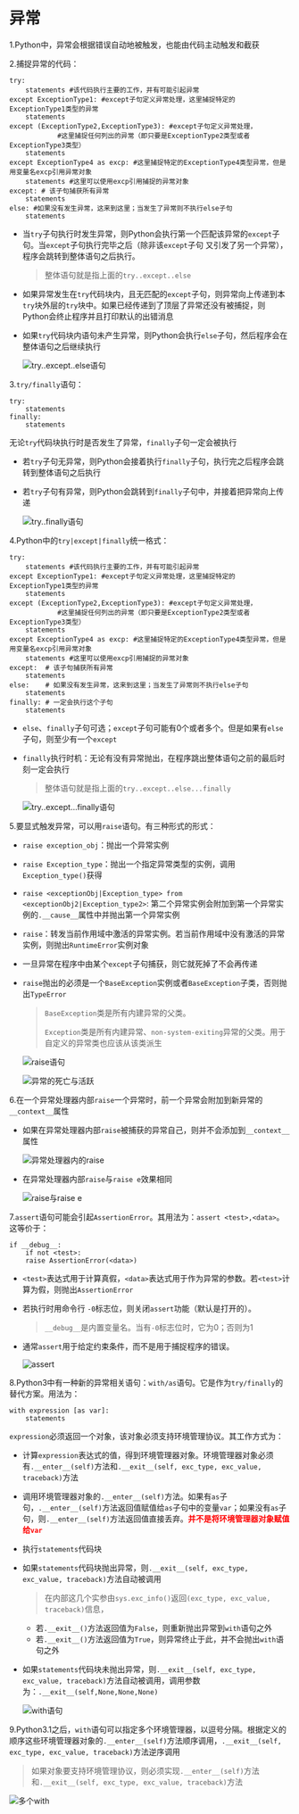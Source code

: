 <!--
    作者：华校专
    email: huaxz1986@163.com
**  本文档可用于个人学习目的，不得用于商业目的  **
-->
# 异常
1.Python中，异常会根据错误自动地被触发，也能由代码主动触发和截获

2.捕捉异常的代码：

```
try:
	statements #该代码执行主要的工作，并有可能引起异常
except ExceptionType1: #except子句定义异常处理，这里捕捉特定的ExceptionType1类型的异常
	statements 
except (ExceptionType2,ExceptionType3): #except子句定义异常处理，
			#这里捕捉任何列出的异常（即只要是ExceptionType2类型或者ExceptionType3类型）
	statements 
except ExceptionType4 as excp: #这里捕捉特定的ExceptionType4类型异常，但是用变量名excp引用异常对象
	statements #这里可以使用excp引用捕捉的异常对象
except: # 该子句捕获所有异常
	statements
else: #如果没有发生异常，这来到这里；当发生了异常则不执行else子句
	statements
```

* 当`try`子句执行时发生异常，则Python会执行第一个匹配该异常的`except`子句。当`except`子句执行完毕之后（除非该`except`子句 又引发了另一个异常），程序会跳转到整体语句之后执行。
	>整体语句就是指上面的`try..except..else`
* 如果异常发生在`try`代码块内，且无匹配的`except`子句，则异常向上传递到本`try`块外层的`try`块中。如果已经传递到了顶层了异常还没有被捕捉，则Python会终止程序并且打印默认的出错消息
* 如果`try`代码块内语句未产生异常，则Python会执行`else`子句，然后程序会在整体语句之后继续执行

  ![try..except..else语句](../imgs/python_29_1.JPG)

3.`try/finally`语句：

```
try:
	statements
finally:
	statements
```
无论`try`代码块执行时是否发生了异常，`finally`子句一定会被执行

* 若`try`子句无异常，则Python会接着执行`finally`子句，执行完之后程序会跳转到整体语句之后执行
* 若`try`子句有异常，则Python会跳转到`finally`子句中，并接着把异常向上传递

  ![try..finally语句](../imgs/python_29_2.JPG)

4.Python中的`try|except|finally`统一格式：

```
try:
	statements #该代码执行主要的工作，并有可能引起异常
except ExceptionType1: #except子句定义异常处理，这里捕捉特定的ExceptionType1类型的异常
	statements 
except (ExceptionType2,ExceptionType3): #except子句定义异常处理，
			#这里捕捉任何列出的异常（即只要是ExceptionType2类型或者ExceptionType3类型）
	statements 
except ExceptionType4 as excp: #这里捕捉特定的ExceptionType4类型异常，但是用变量名excp引用异常对象
	statements #这里可以使用excp引用捕捉的异常对象
except:  # 该子句捕获所有异常
	statements
else:    # 如果没有发生异常，这来到这里；当发生了异常则不执行else子句
	statements
finally: # 一定会执行这个子句
	statements 
```
* `else`、`finally`子句可选；`except`子句可能有0个或者多个。但是如果有`else`子句，则至少有一个`except`
* `finally`执行时机：无论有没有异常抛出，在程序跳出整体语句之前的最后时刻一定会执行
	>整体语句就是指上面的`try..except..else...finally`

  ![try..except...finally语句](../imgs/python_29_3.JPG)

5.要显式触发异常，可以用`raise`语句。有三种形式的形式：

* `raise exception_obj`：抛出一个异常实例
* `raise Exception_type`：抛出一个指定异常类型的实例，调用`Exception_type()`获得
* `raise <exceptionObj|Exception_type> from <exceptionObj2|Exception_type2>`:
  第二个异常实例会附加到第一个异常实例的`.__cause__`属性中并抛出第一个异常实例
* `raise`：转发当前作用域中激活的异常实例。若当前作用域中没有激活的异常实例，则抛出`RuntimeError`实例对象

* 一旦异常在程序中由某个`except`子句捕获，则它就死掉了不会再传递
* `raise`抛出的必须是一个`BaseException`实例或者`BaseException`子类，否则抛出`TypeError`
	>`BaseException`类是所有内建异常的父类。
	>
	>`Exception`类是所有内建异常、`non-system-exiting`异常的父类。用于自定义的异常类也应该从该类派生

  ![raise语句](../imgs/python_29_4.JPG)

  ![异常的死亡与活跃](../imgs/python_29_5.JPG)

6.在一个异常处理器内部`raise`一个异常时，前一个异常会附加到新异常的`__context__`属性

* 如果在异常处理器内部`raise`被捕获的异常自己，则并不会添加到`__context__`属性  

  ![异常处理器内的raise](../imgs/python_29_6.JPG)

* 在异常处理器内部`raise`与`raise e`效果相同  

  ![raise与raise e](../imgs/python_29_7.JPG)

7.`assert`语句可能会引起`AssertionError`。其用法为：`assert <test>,<data>`。这等价于：

```
if __debug__:
	if not <test>:	
	raise AssertionError(<data>)
```

* `<test>`表达式用于计算真假，`<data>`表达式用于作为异常的参数。若`<test>`计算为假，则抛出`AssertionError`
* 若执行时用命令行 `-0`标志位，则关闭`assert`功能（默认是打开的）。
	> `__debug__`是内置变量名。当有`-0`标志位时，它为0；否则为1
* 通常`assert`用于给定约束条件，而不是用于捕捉程序的错误。  

  ![assert](../imgs/python_29_8.JPG)

8.Python3中有一种新的异常相关语句：`with/as`语句。它是作为`try/finally`的替代方案。用法为：

```
with expression [as var]:
	statements
```
`expression`必须返回一个对象，该对象必须支持环境管理协议。其工作方式为：

* 计算`expression`表达式的值，得到环境管理器对象。环境管理器对象必须有`.__enter__(self)`方法和`.__exit__(self, exc_type, exc_value, traceback)`方法
* 调用环境管理器对象的`.__enter__(self)`方法。如果有`as`子句，`.__enter__(self)`方法返回值赋值给`as`子句中的变量`var`；如果没有`as`子句，则`.__enter__(self)`方法返回值直接丢弃。**<font color='red'>并不是将环境管理器对象赋值给`var`</font>**
* 执行`statements`代码块
* 如果`statements`代码块抛出异常，则`.__exit__(self, exc_type, exc_value, traceback)`方法自动被调用
	>在内部这几个实参由`sys.exc_info()`返回`(exc_type, exc_value, traceback)`信息，

	* 若`.__exit__()`方法返回值为`False`，则重新抛出异常到`with`语句之外
	* 若`.__exit__()`方法返回值为`True`，则异常终止于此，并不会抛出`with`语句之外
* 如果`statements`代码块未抛出异常，则`.__exit__(self, exc_type, exc_value, traceback)`方法自动被调用，调用参数为：`.__exit__(self,None,None,None)`

  ![with语句](../imgs/python_29_9.JPG)

9.Python3.1之后，`with`语句可以指定多个环境管理器，以逗号分隔。根据定义的顺序这些环境管理器对象的`.__enter__(self)`方法顺序调用，`.__exit__(self, exc_type, exc_value, traceback)`方法逆序调用
>如果对象要支持环境管理协议，则必须实现`.__enter__(self)`方法和`.__exit__(self, exc_type, exc_value, traceback)`方法

  ![多个with](../imgs/python_29_10.JPG)


